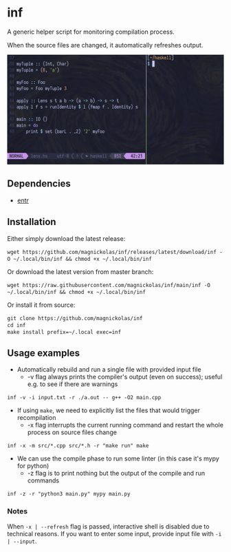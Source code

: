 # inf

A generic helper script for monitoring compilation process.

When the source files are changed, it automatically refreshes output.

<img src="https://github.com/magnickolas/inf/blob/815abc8c51ec0afb5653211c557de662dad04bb6/extra/demo.gif" width="700">

## Dependencies

- [entr](https://github.com/eradman/entr)

## Installation

Either simply download the latest release:
```console
wget https://github.com/magnickolas/inf/releases/latest/download/inf -O ~/.local/bin/inf && chmod +x ~/.local/bin/inf
```

Or download the latest version from master branch:
```console
wget https://raw.githubusercontent.com/magnickolas/inf/main/inf -O ~/.local/bin/inf && chmod +x ~/.local/bin/inf
```

Or install it from source: 
```console
git clone https://github.com/magnickolas/inf
cd inf
make install prefix=~/.local exec=inf
```

## Usage examples

- Automatically rebuild and run a single file with provided input file
    - -v flag always prints the compiler's output (even on success); useful e.g. to see if there are warnings
```console
inf -v -i input.txt -r ./a.out -- g++ -O2 main.cpp
```

- If using `make`, we need to explicitly list the files that would trigger recompilation
    - -x flag interrupts the current running command and restart the whole process on source files change
```console
inf -x -m src/*.cpp src/*.h -r "make run" make
```

- We can use the compile phase to run some linter (in this case it's mypy for python)
    - -z flag is to print nothing but the output of the compile and run commands
```console
inf -z -r "python3 main.py" mypy main.py
```

### Notes
When `-x | --refresh` flag is passed, interactive shell is disabled due to technical reasons. If you want to enter some input, provide input file with `-i | --input`.
